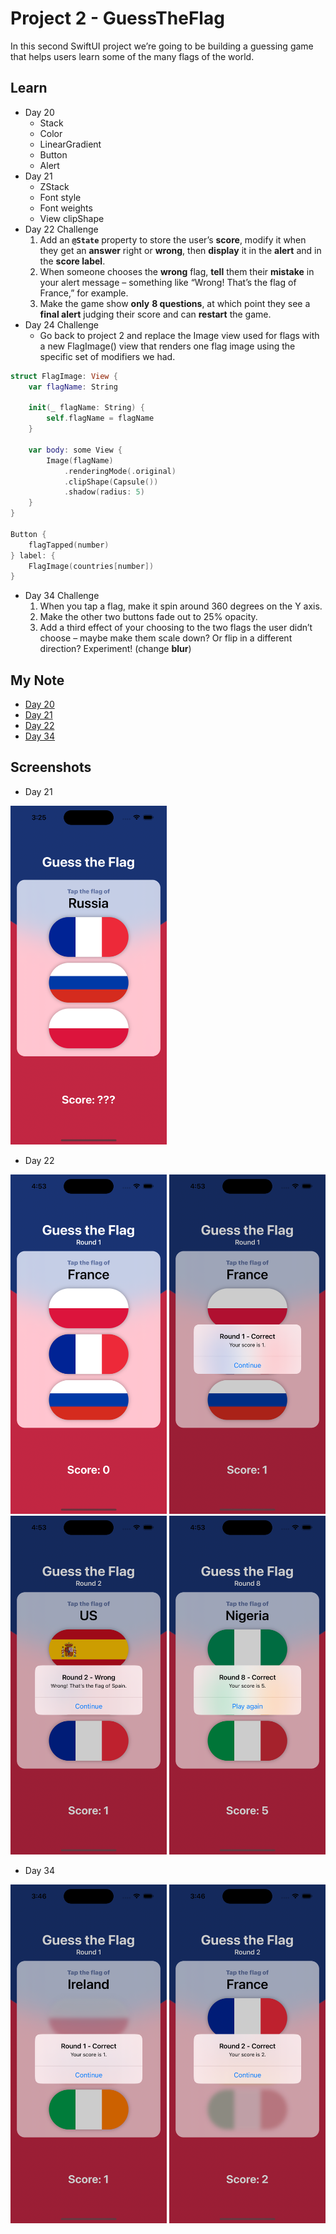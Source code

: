 # **Project 2 - GuessTheFlag**

In this second SwiftUI project we’re going to be building a guessing game that helps users learn some of the many flags of the world.

## **Learn**

- Day 20
    - Stack
    - Color
    - LinearGradient
    - Button
    - Alert
- Day 21
    - ZStack
    - Font style
    - Font weights
    - View clipShape
- Day 22 Challenge
    1. Add an **`@State`** property to store the user’s **score**, modify it when they get an **answer** right or **wrong**, then **display** it in the **alert** and in the **score label**.
    2. When someone chooses the **wrong** flag, **tell** them their **mistake** in your alert message – something like “Wrong! That’s the flag of France,” for example.
    3. Make the game show **only** **8 questions**, at which point they see a **final alert** judging their score and can **restart** the game.
- Day 24 Challenge
    - Go back to project 2 and replace the Image view used for flags with a new FlagImage() view that renders one flag image using the specific set of modifiers we had.
```swift
struct FlagImage: View {
    var flagName: String

    init(_ flagName: String) {
        self.flagName = flagName
    }

    var body: some View {
        Image(flagName)
            .renderingMode(.original)
            .clipShape(Capsule())
            .shadow(radius: 5)
    }
}

Button {
    flagTapped(number)
} label: {
    FlagImage(countries[number])
}
```

- Day 34 Challenge
    1. When you tap a flag, make it spin around 360 degrees on the Y axis.
    2. Make the other two buttons fade out to 25% opacity.
    3. Add a third effect of your choosing to the two flags the user didn’t choose – maybe make them scale down? Or flip in a different direction? Experiment! (change **blur**)


## **My Note**

- [Day 20](https://hsiangdev.notion.site/Day-20-Project-2-part-1-100DaysOfSwiftUI-46b35e0d906c4346a55b400ac98ac650?pvs=4)
- [Day 21](https://hsiangdev.notion.site/Day-21-Project-2-part-2-100DaysOfSwiftUI-4eaeee1d01254f54b5dc3312299a57ad?pvs=4)
- [Day 22](https://hsiangdev.notion.site/Day-22-Project-2-part-3-100DaysOfSwiftUI-8c5e0e5df37645b5aa9af1cf43d8b8a8?pvs=4)
- [Day 34](https://hsiangdev.notion.site/Day-34-Project-6-part-3-Challenge-100DaysOfSwiftUI-f8efda13e99a4b10b71e4d770b826f96?pvs=4)

## Screenshots

- Day 21
<div>
  <img src="Screenshots/day21-screenshot.png" width="250">
</div>

- Day 22

<div>
  <img src="Screenshots/day22-challenge_1.png" width="250">
  <img src="Screenshots/day22-challenge_2.png" width="250">
  <img src="Screenshots/day22-challenge_3.png" width="250">
  <img src="Screenshots/day22-challenge_4.png" width="250">
</div>

- Day 34

<div>
  <img src="Screenshots/day34-challenge_1.png" width="250">
  <img src="Screenshots/day34-challenge_2.png" width="250">
</div>

